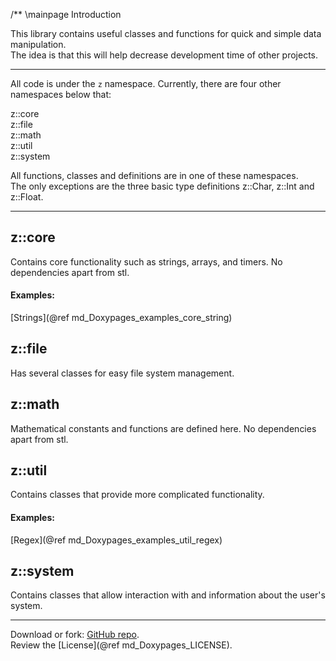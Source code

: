 /** \mainpage Introduction

This library contains useful classes and functions for quick and simple data manipulation.  
The idea is that this will help decrease development time of other projects.  

--------------------------
All code is under the `z` namespace. Currently, there are four other namespaces below that:  

z::core<br/>
z::file<br/>
z::math<br/>
z::util<br/>
z::system<br/>

All functions, classes and definitions are in one of these namespaces.  
The only exceptions are the three basic type definitions z::Char, z::Int and z::Float.

--------------------------

## z::core
Contains core functionality such as strings, arrays, and timers. No dependencies apart from stl.

#### Examples:
[Strings](@ref md_Doxypages_examples_core_string)


## z::file
Has several classes for easy file system management.


## z::math
Mathematical constants and functions are defined here. No dependencies apart from stl.


## z::util
Contains classes that provide more complicated functionality.

#### Examples:
[Regex](@ref md_Doxypages_examples_util_regex)


## z::system
Contains classes that allow interaction with and information about the user's system.

--------------------------
Download or fork: [GitHub repo](https://github.com/ZacharyWesterman/zLibraries).  
Review the [License](@ref md_Doxypages_LICENSE).

